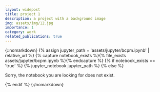 ```yaml
---
layout: widepost
title: project 1
description: a project with a background image
img: assets/img/12.jpg
importance: 1
category: work
related_publications: true
---
```


{::nomarkdown}
{% assign jupyter_path = 'assets/jupyter/bcpm.ipynb' | relative_url %}
{% capture notebook_exists %}{% file_exists assets/jupyter/bcpm.ipynb %}{% endcapture %}
{% if notebook_exists == 'true' %}
  {% jupyter_notebook jupyter_path %}
{% else %}
  <p>Sorry, the notebook you are looking for does not exist.</p>
{% endif %}
{:/nomarkdown}



